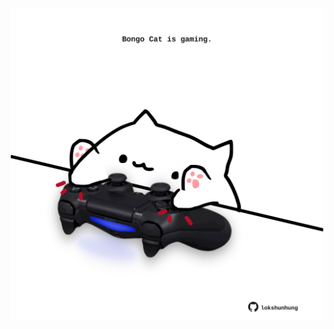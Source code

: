 <!-- built at 06/11/2024, 22:00:39 UTC -->
<p align="center">
  <img width="500" height="500" src="./ReadmeImage.svg">
</p>
